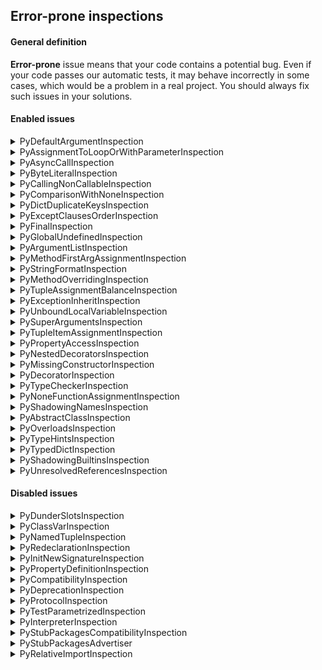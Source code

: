 ## Error-prone inspections

#### General definition

**Error-prone** issue means that your code contains a potential bug. 
Even if your code passes our automatic tests, it may behave incorrectly in some cases, 
which would be a problem in a real project. You should always fix such issues in your solutions.

#### Enabled issues

<details>
  <summary>PyDefaultArgumentInspection</summary>

Reports a problem when a mutable value as a list or dictionary is detected in a default value for an argument.

Default argument values are evaluated only once at function definition time, which means that modifying
the default value of the argument will affect all subsequent calls of that function.

Example:
```python
def f(args=[]):
    pass
```

Default description: `Default argument value is mutable`
Adapted description: `Default argument value is mutable, replace with None or any immutable type`
</details>

<details>
  <summary>PyAssignmentToLoopOrWithParameterInspection</summary>

Checks for cases when you rewrite loop variable with inner loop. It finds all `with` and `for` statements,
takes variables declared by them and ensures none of parent `with` or `for` declares variable with the same name.

Example:
```python
for i in range(5):
    for i in range(20, 25):
        print("Inner", i)
    print("Outer", i)
```

Default description: `Variable ''{0}'' is already declared in ''for'' loop or ''with'' statement above`
</details>

<details>
  <summary>PyAsyncCallInspection</summary>
**TODO: why this inspection does not work?**

Reports coroutines that were called without using the `await` syntax.

Example:
```python
async def bar():
    pass


async def foo():
    bar()
```

Default description: `Missing await syntax in coroutine calls`
</details>

<details>
  <summary>PyByteLiteralInspection</summary>

Reports characters in byte literals that are outside ASCII range.

Example:
```python
s = b'№5'
```

Default description: `Byte literal contains characters > 255`
</details>

<details>
  <summary>PyCallingNonCallableInspection</summary>

Reports a problem when you are trying to call objects that are not callable, like, for example, properties.

Example:
```python
class Record:
    @property
    def as_json(self): json = Record().as_json()
```

Default descriptions:
- For objects: `'{0}'' object is not callable`
- For other cases: `''{0}'' is not callable`
- For expressions: `Expression is not callable`

Adapted descriptions:
- For objects: `'{0}'' object is not callable, you cannot use ()`
- For other cases: `''{0}'' is not callable, you cannot use ()`
- For expressions: `Expression is not callable, you cannot use ()`
</details>

<details>
  <summary>PyComparisonWithNoneInspection</summary>

Reports comparisons with `None`. That type of comparisons should always be done with is or is not,
never the equality operators.

Example:
```python
a = 2
if a == None:
    print("Success")
```

Default description: `Comparison with None performed with equality operators`
Adapted description: `Comparison with None performed with equality operators: replace '==' to 'is' or '!=' to 'is not'`
</details>

<details>
  <summary>PyDictDuplicateKeysInspection</summary>

Reports using the same value as the dictionary key twice.

Example:
```python
dic = {"a": [1, 2], "a": [3, 4]}
```
Note, the inspection indicates both cases and appears twice

Default description: `Dictionary contains duplicate keys ''{0}''`

</details>

<details>
  <summary>PyExceptClausesOrderInspection</summary>

Report cases when except clauses are not in the proper order,
from the more specific to the more generic, or one exception class is caught twice.

1. Example:
```python
def foo():
    pass


try:
    foo()
except Exception:
    pass
except Exception:
    pass
```

Default description: `Exception class ''{0}'' has already been caught`

2. Example:
```python
def foo():
    pass


try:
    foo()
except ValueError:
    pass
except UnicodeError:
    pass
```

Default description: `''{0}'', superclass of the exception class ''{1}'', has already been caught`
</details>

<details>
  <summary>PyFinalInspection</summary>

Reports invalid usages of final classes, methods and variables.

**ERROR-PRONE**
1. Example:
```python
from typing import final


@final
class A:
    pass


class B(A):
    pass
```

Default description: `{0} {1,choice,1#is|2#are} marked as ''@final'' and should not be subclassed`

**ERROR-PRONE**, DISABLE
2. Example:
```python
from typing import overload
from typing_extensions import final

class B:
    @overload
    def foo(self, a: int) -> int: ...

    @final
    @overload
    def foo(self, a: str) -> str: ...
```

Default description: `'@final' should be placed on the implementation` (only for stubs)

See - https://peps.python.org/pep-0591/

**ERROR-PRONE**
3. Example:
```python
from typing import final


class Dummy:
    @final
    def display(self):
        print("display from dummy")


class Demo(Dummy):
    def display(self):
        print("display from demo")
```

Default description: `''{0}'' is marked as ''@final'' and should not be overridden`

**BEST PRACTICE**, DISABLE
4. Example:
```python
from typing import overload, final


class Base:
    @overload
    def method(self, arg: int) -> int:
        pass

    @overload
    @final
    def method(self, x=None):
        pass
```

Default description: `'@final' should be placed on the implementation`

**ERROR-PRONE**
5. Example:
```python
from abc import ABCMeta, abstractmethod
from typing import final


class MyABC(metaclass=ABCMeta):
    @property
    @abstractmethod
    @final
    def my_abstract_property(self):
        ...
```

Default description: `'Final' could not be mixed with abstract decorators`

**ERROR-PRONE**
6. Example:
```python
from abc import ABCMeta, abstractmethod
from typing import final


@final
class MyABC(metaclass=ABCMeta):
    @property
    @abstractmethod
    def my_abstract_property(self):
        ...
```

Default description: `'Final' class could not contain abstract methods`

Note, the inspection indicates both cases and appears twice: `MyABC` and `my_abstract_property`

**BEST PRACTICE**
7. Example:
```python
from typing import final


@final
class MyABC:
    @final
    def foo(self):
        ...
```

Default description: `No need to mark method in 'Final' class as '@final'`

**ERROR-PRONE**
8. Example:
```python
from typing import final


@final
def foo():
    ...
```

Default description: `Non-method function could not be marked as '@final'`

**ERROR-PRONE**
9. Example:
```python
from typing import List, Final


def fun(x: Final[List[int]]) -> None:
    ...
```

Default description: `'Final' could not be used in annotations for function parameters`

**ERROR-PRONE**
10. Example:
```python
from typing import List, Final


def fun() -> Final[List[int]]:
    ...
```

Default description: `'Final' could not be used in annotation for a function return value`

**ERROR-PRONE**
11. Example:
```python
from typing_extensions import Final


class A:
    a: Final
```

Default description: `If assigned value is omitted, there should be an explicit type argument to 'Final'`

**ERROR-PRONE**
12. Example:
```python
from typing import Final


def fun():
    a: Final
```

Default description: `'Final' name should be initialized with a value`

**ERROR-PRONE**
13. Example:
```python
from typing import Final


class A:
    a: Final[int] = 1

    def __init__(self, a):
        self.a: Final[int] = a
```

Default description: `Already declared name could not be redefined as 'Final'`

**ERROR-PRONE**
14. Example:
```python
from typing import Final


class A:
    a: Final[int]

    def __init__(self):
        self.a: Final[str] = ""
```

Default description: `Either instance attribute or class attribute could be type hinted as 'Final'`

Note, the inspection indicates both cases and appears twice

**ERROR-PRONE**
15. Example:
```python
from typing import Final


class Mode:
    def __init__(self, title):
        self.a: Final[bool] = True


class Mode2(Mode):
    def __init__(self, title):
        super().__init__(title)
        self.a: Final[int] = 5
```

Default description: `''{0}'' is ''Final'' and could not be overridden`

**ERROR-PRONE**
16. Example:
```python
from typing import Final


class A:
    def foo(self):
        self.a: Final[int] = 5
```

Default description: `'Final' attribute should be declared in class body or '__init__'`

**ERROR-PRONE**
17. Example:
```python
from typing import Final


class Dummy:
    x: Final[int] = 1


class Demo(Dummy):
    x: str = ""

```

Default description: `''{0}'' is ''Final'' and could not be reassigned`

**ERROR-PRONE**
18. Example:
```python
from typing import Final, List


class A:
    a: List[Final] = 5
```

Default description: `'Final' could only be used as the outermost type`

**ERROR-PRONE**
19. Example:
```python
from typing import Final, List


class A:
    def foo(self):
        for i in range(0, 10):
            a: Final[int] = 5

```

Default description: `'Final' could not be used inside a loop`
</details>

<details>
  <summary>PyGlobalUndefinedInspection</summary>

Reports problems when a variable defined through the `global` statement is not defined in the module scope.

Example:
```python
def foo():
    global bar
    print(bar)
    foo()
```

Default description: `Global variable ''{0}'' is undefined at the module level`
</details>

<details>
  <summary>PyArgumentListInspection</summary>

Reports discrepancies between declared parameters and actual arguments,
as well as incorrect arguments, for example, duplicate named arguments, and incorrect argument order.

1. Example:
```python
class Foo:
    def __call__(self, p1: int, *, p2: str = "%"):
        return p2 * p1


bar = Foo()
bar(5, "#")
```

Default description: `Unexpected argument`, `Unexpected argument(s)`
Adapted description: `Unexpected argument: check the number of arguments and their types`, `Unexpected argument(s): check the number of arguments and their types`

2. Example:
```python
class Foo:
    def __call__(self, p1: int, *, p2: str = "%"):
        return p2 * p1


bar = Foo()
bar.__call__()
```

Default description: `Parameter ''{0}'' unfilled`, `Parameter(s) unfilled`
Adapted description: `Parameter ''{0}'' unfilled: specify a default value or fill a value`, `Parameter(s) unfilled: specify a default value or fill a value`

3. Example:
```python
from typing import overload


@overload
def foo(value: None) -> None:
    pass

@overload
def foo(value: int) -> str:
    pass

@overload
def foo(value: str) -> str:
    pass


def foo(value):
    return None


foo()
```

Default description: `Possible callees`

4. Example:
```python
def baddeco(): 
    pass

@baddeco
```

Default description: `Function ''{0}'' lacks a positional argument`

5. Example:
```python
def foo(d: dict):
    pass

foo(5)
```

Default description: `Expected a dictionary, got {0}`, '`Expected an iterable, got {0}`'
</details>

<details>
  <summary>PyMethodFirstArgAssignmentInspection</summary>

Reports cases when the first parameter, such as `self` or `cls`,
is reassigned in a method. Because in most cases, there are no objectives in such reassignment,
class Account: def calc(self, balance): if balance == 0: self = balance return selfthe IDE indicates an error.

Example:
```python
class Account:
    def calc(self, balance):
        if balance == 0:
            self = balance
        return self
```

Default description: `Method''s parameter ''{0}'' reassigned`
</details>

<details>
  <summary>PyStringFormatInspection</summary>

Reports errors in string formatting operations.

1. Example:
```python
"%s %s" % {'a': 1, 'b': 2}
```

Default description: `Format does not require a mapping`

2. Example:
```python
"Hello {a}".format()
```

Default description: `Key ''{0}'' has no corresponding argument`

3. Example:
```python
print('%d %s cost $%.2f' % ('incorrect type', 'bananas', 1.74))
```

Default description: `Unexpected type {0}`

4. Example:
```python
print('%(name1s' % {'name1': 'a'})
```

Default description: `Too few mapping keys`

5. Example:
```python
val = "The percentage is 92.27"
print("%s%" % val)
```

Default description: `Format specifier character missing`

6. Example:
```python
print("%(name)f(name)" % 23.2)
```

Default description: `Format requires a mapping`

7. Example:
```python
val = "The percentage is 92.27"
print("s%%" % val)
```

Default description: `Too many arguments for format string`

8. Example:
```python
val = "The percentage is 92.27"
print("%s%% %s%%" % val)
```

Default description: `Too few arguments for format string`

9. Example:
```python
print("{:,s}".format(1))
```

Default description: `The format options in chunk "{0}" are incompatible`

10. Example:
```python
print('{:+q}; {:+f}'.format(3.14, -3.14))
```

Default description: `Unsupported format character ''{0}''`

11. Example:
```python
print('{1} {}'.format(6, 7))
```

Default description: `Cannot switch from manual field specification to automatic field numbering`

12. Example:
```python
print('{} {1}'.format(6, 7))
```

Default description: `Cannot switch from automatic field numbering to manual field specification`

13. Example:
```python
print('Hello %b!' % b'World')
```

Default description: `Unsupported format character 'b'`

14. Example:
```python
print('work%(name)*d' % (12, 32))
```

Default description: `Cannot use '*' in formats when using a mapping`
</details>

<details>
  <summary>PyMethodOverridingInspection</summary>

Reports inconsistencies in overriding method signatures.

Example:
```python
class Book:
    def add_title(self):
        pass

        
class Novel(Book):
    def add_title(self, text):
        pass
```

Default description: `Signature of method ''{0}'' does not match signature of the base method in class ''{1}''`
</details>

<details>
  <summary>PyTupleAssignmentBalanceInspection</summary>

Reports cases when the number of expressions on the right-hand side and targets on
the left-hand side are not the same.

1. Example:
```python
*a, b = 1, 2
a, *b, c, *d = 1, 2, 3, 4, 5, 6
```

Default description: `Only one starred expression allowed in assignment`

2. Example:
```python
a, b = None
```

Default description: `Need more values to unpack`

3. Example:
```python
a, b = None, None, None
```

Default description: `Too many values to unpack`
</details>

<details>
  <summary>PyExceptionInheritInspection</summary>

Reports cases when a custom exception class is raised but does not inherit from the
builtin `Exception` class.

Example:
```python
class A:
    pass


def me_exception():
    raise A()
```

Default description: `Exception doesn't inherit from base 'Exception' class`
</details>

<details>
  <summary>PyUnboundLocalVariableInspection</summary>

Reports local variables referenced before assignment.

1. Example:
```python
def foo():
  var = "local"

  def bar():
    nonlocal var
    print(var)
    del var
    print(var)
```

Default description: `Local variable ''{0}'' might be referenced before assignment`

2. Example:
```python
def f1():
    nonlocal x
```

Default description: `Nonlocal variable ''{0}'' must be bound in an outer function scope`

3. Example:
```python
def foo() -> bool:
    pass


if foo(): 
    b = 1
print(b)
```

Default description: `Name ''{0}'' can be undefined`

4. Default description: `Function ''{0}'' is too large to analyse`

It appears if a `DFALimitExceededException` exception was thrown
</details>

<details>
  <summary>PySuperArgumentsInspection</summary>

Reports cases when any call to `super(A, B)` does not meet the following requirements:

- `B` is an instance of `A`
- `B` a subclass of `A`


Example:
```python
class Figure:
    def color(self):
        pass


class Rectangle(Figure):
    def color(self):
        pass


class Square(Figure):
    def color(self):
        return super(Rectangle, self).color()
```

Default description: `'{0}'' is not an instance or a subclass of ''{1}''`
</details>

<details>
  <summary>PyTupleItemAssignmentInspection</summary>

Reports assignments to a tuple item.

Example:
```python
t = ('red', 'blue', 'green', 'white')
t[3] = 'black'
```

Default description: `Tuples don't support item assignment`
</details>

<details>
  <summary>PyPropertyAccessInspection</summary>

Reports cases when properties are accessed inappropriately:

- Read-only properties are set
- Write-only properties are read
- Non-deletable properties are deleted

1. Example:
```python
class A(object):
    def s(self, v):
        self._v = v

    def g(self):
        return self._v

    def d(self):
        pass

    readonly = property(g)


a = A()
a.readonly += 1
```

Default description: `Property ''{0}'' cannot be set`

2. Example:
```python
class A(object):
    def s(self, v):
        self._v = v

    def g(self):
        return self._v

    def d(self):
        pass

    writeonly = property(None, s)


a = A()
a.writeonly += 1
```

Default description: `Property ''{0}'' cannot be read`

3. Example:
```python
class A(object):
    def s(self, v):
        self._v = v

    def g(self):
        return self._v

    def d(self):
        pass

    readonly = property(g)


a = A()
del a.readonly
```

Default description: `Property ''{0}'' cannot be deleted`
</details>

<details>
  <summary>PyNestedDecoratorsInspection</summary>

Reports problems with nesting decorators.
The inspection highlights the cases when `classmethod` or `staticmethod` is applied
before another decorator.

Example:
```python
def innocent(f):
    return f

class A:
    @innocent
    @classmethod
    def f2(cls):
        pass
```

Default description: `This decorator will not receive a callable it may expect; the built-in decorator returns a special object`
</details>

<details>
  <summary>PyMissingConstructorInspection</summary>

Reports cases when a call to the `super` constructor in a class is missed.

Example:
```python
class Fruit:
    def __init__(self):
        pass

        
class Pear(Fruit):
    def __init__(self):
        pass
```

Default description: `Call to __init__ of super class is missed`
</details>

<details>
  <summary>PyDecoratorInspection</summary>

Reports usages of `@classmethod` or `@staticmethod` decorators in methods outside a class.

Example:
```python
class C:
  @classmethod
  def foo(self):
    pass

@classmethod
def foo(self):
  print("Constructor C was called")
```

Default description: `Decorator {0} on a method outside the class`
</details>

<details>
  <summary>PyTypeCheckerInspection</summary>

Reports type errors in function call expressions, targets, and return values. In a dynamically typed language,
this is possible in a limited number of cases.

1. Example:
```python
from typing import TypedDict, List


class Point(TypedDict):
    x: int
    y: int


def a(x: List[int]) -> Point:
    return [x]
```

Default description: `Expected type ''{0}'', got ''{1}'' instead`

2. Example:
```python
from typing import TypedDict


class Point(TypedDict):
    x: int
    y: int


def d() -> Point:
    return {'x': 42, 'y': 42, 'k': 42}
```

Default description: `Extra key ''{0}'' for TypedDict ''{1}''`

3. Example:
```python
from typing import TypedDict


class Point(TypedDict):
    x: int
    y: int


def b(x: int) -> Point:
    return {'x': 42}
```

Default description: `TypedDict ''{0}'' has missing {1,choice,1#key|2#keys}: {2}`

4. Example:
```python
from typing import TypedDict


class Point(TypedDict):
    x: int
    y: int


def h(x) -> Point:
    x = 42
```

Default description: `Expected to return ''{0}'', got no return`

5. Example:
```python
class A:
    def __init__(self) -> int:
        pass
```

Default description: `__init__ should return None`

6. Example:
```python
class B1(type):
    meta_attr = "meta_attr"


class A1(metaclass=B1):
    pass


def print_unknown(a):
    print(a.unknown)


print_unknown(A1)
```

Default description: `Type ''{0}'' doesn't have expected {1,choice,1#attribute|2#attributes} {2}`

7. Default description: `Only a concrete class can be used where ''{0}'' (matched generic type ''{1}'') protocol is expected`

8. Example:
```python
from typing import Protocol, Type


class Proto(Protocol):
    def proto(self, i: int) -> None:
        pass


def foo(cls: Type[Proto]) -> None:
    pass


foo(Proto)
```

Default description: `Only a concrete class can be used where ''{0}'' protocol is expected`

9. Example:
```python
class User1(object):
    def __init__(self, x):
        """
        :type x: T
        :rtype: User1 of T
        """
        self.x = x

    def put(self, value):
        """
        :type value: T
        """
        self.x = value


c = User1(10)
c.put('foo')
```

Default description: `Expected type ''{0}'' (matched generic type ''{1}''), got ''{2}'' instead`

10. Example:
```python
import os.path


# not os.PathLike
class B:
    pass


b = B()

os.fspath(b)
```

Default descriptions: `Unexpected type(s):`, `Possible type(s):`

11. Example:
```python

```

**TODO: add examples**

Default descriptions: `Unexpected argument (from ParamSpec ''{0}'')`, `Parameter ''{0}'' unfilled (from ParamSpec ''{1}'')`
</details>

<details>
  <summary>PyNoneFunctionAssignmentInspection</summary>

Reports cases when an assignment is done on a function that does not return anything.

This inspection is similar to pylint inspection [E1111](https://docs.pylint.org/#id6).

Example:
```python
def just_print():
    print("Hello!")


action = just_print()
```

Default description: `Function ''{0}'' doesn''t return anything`
</details>

<details>
  <summary>PyShadowingNamesInspection</summary>

Reports shadowing names defined in outer scopes.

Example:
```python
def outer(p):
    def inner(p):
        pass
```

Default description: `Shadows name {0} from outer scope`
</details>

<details>
  <summary>PyAbstractClassInspection</summary>

Reports cases when not all abstract properties or methods are defined in a subclass.

Example:
```python
from abc import abstractmethod, ABC

class Figure(ABC):
    @abstractmethod
    def do_figure(self):
        pass

class Triangle(Figure):
    def do_triangle(self):
        pass
```

Default description: `Class {0} must implement all abstract methods`
</details>

<details>
  <summary>PyOverloadsInspection</summary>

Reports cases when overloads in regular Python files are placed after the implementation
or when their signatures are not compatible with the implementation.

1. Example:
```python
from typing import overload


class A:
    @overload
    def foo(self, value: None) -> None:
        pass

    @overload
    def foo(self, value: int) -> str:
        pass

    def foo(self, value):
        return None

    @overload
    def foo(self, value: str) -> str:
        pass
```

Default descriptions: `A series of @overload-decorated methods should always be followed by an implementation that is not @overload-ed`,
`A series of @overload-decorated functions should always be followed by an implementation that is not @overload-ed`

2. Example:
```python
from typing import overload


class A:
    @overload
    def foo(self) -> None:
        pass

    @overload
    def foo(self, value: str) -> str:
        pass

    def foo(self, value):
        return None
```

Default descriptions: `Signature of this @overload-decorated method is not compatible with the implementation`,
`Signature of this @overload-decorated function is not compatible with the implementation`

</details>

<details>
  <summary>PyTypeHintsInspection</summary>

Reports invalid usages of type hints.

1. Example:
```python
def func(xs: list[int]):
    pass
```

**TODO: it does not work**

Default description: `Builtin ''{0}'' cannot be parameterized directly`

2. Example:
```python
from typing import Self, Generic, TypeVar

T = TypeVar("T")


class A(Generic[T]):
    def foo(self):
        x: Self[int]
```

Default description: `'Self' cannot be parameterized`

3. Example:
```python
class A:
    def method(self, i: int):
        v1: self.B
        v2 = None
        print(self.B)

    class B:
        pass
```

Default description: `Invalid type 'self'`

4. Example:
```python
from typing import Literal

a: Literal = 1
```

Default description: `'Literal' must have at least one parameter`

5. Example:
```python
from typing import Annotated

a: Annotated[1]
```

Default description: `'Annotated' must be called with at least two arguments`

6. Example:
```python
a : int = None  # type: int
```

Default description: `Types specified both in a type comment and annotation`

7. Example:
```python
from typing import List, TypeVar

T0 = TypeVar('T0')
a: List[T0]
b: List[TypeVar('T1')]
```

Default description: `A 'TypeVar()' expression must always directly be assigned to a variable`

8. Example:
```python
from typing import TypeVar

T0 = TypeVar('T0')
print(T0)
T0 = TypeVar('T0')
```

Default description: `Type variables must not be redefined`

9. Example:
```python
from typing import TypeVar

name = 'T0'
T0 = TypeVar(name)
```

Default description: `'TypeVar()' expects a string literal as first argument`

10. Example:
```python
from typing import ParamSpec

name = 'T0'
T0 = ParamSpec(name)
```

Default description: `'ParamSpec()' expects a string literal as first argument`

11. Example:
```python
from typing import TypeVar

T0 = TypeVar('T0')
T1 = TypeVar('T2')
```

Default description: `The argument to 'TypeVar()' must be a string equal to the variable name to which it is assigned`

12. Example:
```python
from typing import ParamSpec

T0 = ParamSpec('T1')
```

Default description: `The argument to 'ParamSpec()' must be a string equal to the variable name to which it is assigned`

13. Example:
```python
from typing import TypeVar

T1 = TypeVar('T1', contravariant=True, covariant=True)
```

Default description: `Bivariant type variables are not supported`

14. Example:
```python
from typing import TypeVar

T2 = TypeVar('T2', int, str, bound=str)
```

Default description: `Constraints cannot be combined with bound=…`

15. Example:
```python
from typing import TypeVar

T1 = TypeVar('T1', int)
```

Default description: `A single constraint is not allowed`

16. Example:
```python
from typing import TypeVar, List

T1 = TypeVar('T1', int, str)

T2 = TypeVar('T2', int, List[T1])
```

Default description: `Constraints cannot be parametrized by type variables`

17. Example:
```python
from typing import TypeVar

T = TypeVar("T")


class A:
    pass


assert isinstance(A(), T)
```

Default description: `Type variables cannot be used with instance and class checks`

18. Example:
```python
from typing import Union

class A:
 pass

assert isinstance(A(), Union)
```

Default description: `'{0}'' cannot be used with instance and class checks`, `Parameterized generics cannot be used with instance and class checks`

19. Example:
```python
from typing import Union


def a(b: Union(int, str)):
    pass
```

Default description: `Generics should be specified through square brackets`

20. Example:
```python
from typing import Generic


class A(Generic):
    pass
```

Default description: `Cannot inherit from plain 'Generic'`

21. Example:
```python
from typing import Generic, TypeVar

T = TypeVar('T')
S = TypeVar('S')


class C(Generic[T], Generic[S]):
    pass
```

Default description: `Cannot inherit from 'Generic[...]' multiple times`

22. Example:
```python
from typing import Generic, TypeVar, Iterable

T = TypeVar('T')
S = TypeVar('S')


class C(Generic[T], Iterable[S]):
    pass
```

Default description: `Some type variables ({0}) are not listed in ''Generic[{1}]''`

23. Example:
```python
from typing_extensions import Literal

a: Literal[1 + 2]
```

Default description: `'Literal' may be parameterized with literal ints, byte and unicode strings, bools, Enum values, None, other literal types, or type aliases to other literal types`

24. Example:
```python
from typing import Generic


class A1(Generic[0]):
    pass
```

Default description: `Parameters to 'Generic[...]' must all be type variables`

25. Example:
```python
from typing import Generic, TypeVar

T = TypeVar('T')


class C(Generic[T, T]):
    pass
```

Default description: `Parameters to 'Generic[...]' must all be unique`

26. Example:
```python
from typing import Callable

d: Callable[...]
```

Default description: `'Callable' must be used as 'Callable[[arg, ...], result]'`

27. Example:
```python
from typing import Callable

e: Callable[int, str]
```

**We can see this inspection inside IDE, byt by some reason we can not see it through API**

Default description: `'Callable' first parameter must be a parameter expression`

28. Example:
```python
from typing import Callable

foo1: Callable[[int], [int]] = None
```

Default description: `Parameters to generic types must be types`

29. Example:
```python
def undefined() -> int:
    pass

a1 = undefined()  # type: int

b2, (c2, d2) = undefined()  # type: int, (int)
```

**We can see this inspection inside IDE, byt by some reason we can not see it through API**

Default description: `Type comment cannot be matched with unpacked variables`

30. Example:
```python
class Bar:
    def egg12(self, a, b):
         # type: (Bar) -> None
        pass
```

Default description: `Type signature has too few arguments`

31. Example:
```python
class Bar:
    def spam1(self):
        # type: (Bar, int) -> None
        pass
```

Default description: `Type signature has too many arguments`

32. Example:
```python
class Bar:
    def spam2(self):
        # type: (int) -> None
        pass
```

Default description: `The type of self ''{0}'' is not a supertype of its class ''{1}''`

33. Example:
```python
class A:
    def method(self, b):
        b.a: int = 1
```

Default description: `Non-self attribute could not be type hinted`

33. Example:
```python
from typing import TypeAlias

Alias: TypeAlias[int]
```

Default description: `'TypeAlias' must be used as standalone type hint`

34. Example:
```python
from typing import TypeAlias

Alias: TypeAlias
```

Default description: `Type alias must be immediately initialized`

35. Example:
```python
from typing import TypeAlias

def func():
   Alias: TypeAlias = str
```

Default description: `Type alias must be top-level declaration`

36. Example:
```python
from typing import TypeAlias

Alias = TypeAlias[int]
```

Default description: `'TypeAlias' cannot be parameterized`

37. Example:
```python
from __future__ import annotations
from typing import Self


class SomeClass:
    @staticmethod
    def foo(bar: Self) -> Self:
        return bar
```

Default description: `Cannot use 'Self' in staticmethod`

38. Example:
```python
from typing import Self


def foo() -> Self:
    pass
```

Default description: `Cannot use 'Self' outside class`

39. Example:
```python
from __future__ import annotations
from typing import Self


class SomeClass:
    def foo(self: SomeClass, bar: Self) -> Self:
        return self
```

Default description: `Cannot use 'Self' if 'self' parameter is not 'Self' annotated`

40. Example:
```python
from __future__ import annotations
from typing import Self


class SomeClass:
    @classmethod
    def foo(cls: SomeClass, bar: Self) -> Self:
        return self
```

Default description: `Cannot use 'Self' if 'cls' parameter is not 'Self' annotated`
</details>

<details>
  <summary>PyTypedDictInspection</summary>

Reports invalid definition and usage of TypedDict.

1. Example:
```python
from typing import TypedDict


class Movie(TypedDict):
   name: str
   year: int


year = 'year'
year2 = year
m = Movie(name='Alien', year=1979)
years_since_epoch = m[year2] - 1970
year = 42
print(m[year])
```

Default description: `TypedDict key must be a string literal; expected one of ({0})`

2. Example:
```python
from typing import TypedDict


class X(TypedDict):
    x: int


x = X()
x.get('y', 67)
```

Default descriptions: `TypedDict "{0}" has no key ''{1}''`, `TypedDict "{0}" has no keys ({1})`

3. Example:
```python
from typing import TypedDict

Movie2 = TypedDict('Movie', {'name': str, 'year': int}, total=False)
```

Default description: `First argument has to match the variable name`

4. Example:
```python
from typing import TypedDict, NamedTuple


class Bastard:
    pass


class X(TypedDict):
    x: int


class XYZ(X, Bastard):
    z: bool
```

Default description: `TypedDict cannot inherit from a non-TypedDict base class`

5. Example:
```python
from typing import TypedDict

class Movie(TypedDict, metaclass=Meta):
   name: str
```

Default description: `Specifying a metaclass is not allowed in TypedDict`

6. Example:
```python
from typing import TypedDict


class X(TypedDict):
    y: int


class Y(TypedDict):
    y: str


class XYZ(X, Y):
    y: bool
```

Default descriptions: `Cannot overwrite TypedDict field ''{0}'' while merging`, `Cannot overwrite TypedDict field`

7. Example:
```python
from typing import TypedDict


class Movie(TypedDict):
    name: str

    def my_method(self):
        pass


class Horror:
    def __init__(self):
        ...
```

Default description: `Invalid statement in TypedDict definition; expected 'field_name: field_type'`

8. Example:
```python
from typing import TypedDict


class Movie(TypedDict):
    name: str
    year: int = 42
```

Default description: `Right-hand side values are not supported in TypedDict`

9. Example:
```python
from typing import TypedDict


class Movie(TypedDict):
    name: str
    year: int


class HorrorMovie(Movie, total=False):
    based_on_book: bool


year = 'year'
year2 = year
m = HorrorMovie(name='Alien', year=1979)
del (m['based_on_book'], m['name'])
```

Default description: `Key ''{0}'' of TypedDict ''{1}'' cannot be deleted`

10. Example:
```python
from typing import TypedDict


class Movie(TypedDict):
    name: str
    year: int


class Horror(Movie, total=False):
    based_on_book: bool


m = Horror(name='Alien', year=1979)
m.clear()
```

Default description: `This operation might break TypedDict consistency`

11. Example:
```python
from typing import TypedDict


class X(TypedDict):
    x: int


x = X()
x.get(42, 67)
```

Default description: `Key should be string`

12. Example:
```python
from typing import TypedDict, Any, Optional


class Movie(TypedDict):
    name: Optional[int]
    smth: type
    smthElse: Any
    year: 2
```

Default description: `Value must be a type`

13. Example:
```python
from typing import TypedDict


class X(TypedDict, total=1):
    x: int
```

Default description: `Value of 'total' must be True or False`

14. Example:
```python
from typing import TypedDict, Optional


class Movie(TypedDict):
    name: str
    year: Optional[int]


class Horror(Movie, total=False):
    based_on_book: bool


m = Horror(name='Alien', year=1979)
d = {'name': 'Garden State', 'year': 2004}
m.update(d)
m.update({'name': 'Garden State', 'year': '2004', 'based_on': 'book'})
```

Default description: `TypedDict "{0}" cannot have key ''{1}''`

15. Example:
```python

```

**TODO: add example**

Default description: `Cannot add a non-string key to TypedDict "{0}"`

16. Example:
```python
from typing_extensions import Required

x: Required[int]
```

Default description: `''{0}'' can be used only in a TypedDict definition`

17. Example:
```python
from typing_extensions import TypedDict, Required, NotRequired


class A(TypedDict):
    x: Required[NotRequired[int]]
    y: Required[int]
    z: NotRequired[int]
```

Default description: `Key cannot be required and not required at the same time`

18. Example:
```python
from typing_extensions import TypedDict, Annotated, Required, NotRequired

Alternative = TypedDict("Alternative", {'x': Annotated[Required[int], "constraint"],
                                        'y': NotRequired[Required[int], "constraint"]})
```

Default description: `''{0}'' must have exactly one type argument`
</details>

<details>
  <summary>PyShadowingBuiltinsInspection</summary>

Reports shadowing built-in names, such as `len` or `list`.

1. Example:
```python
def len(a, b, c):
    d = a + b + c
    return d
```

Default description: `Shadows built-in name ''{0}''`
</details>

<details>
  <summary>PyUnresolvedReferencesInspection</summary>

Reports references in your code that cannot be resolved.

1. Example:
```python
def print_string():
    print(s.abc())
```

Default description: `Unresolved reference ''{0}''`

2. Example:
```python
def f(x):
    try:
        from foo import StringIO
    except Exception:
        pass
    return x
```

Default descriptions: `Module ''{0}'' not found`, `No module named ''{0}''`

3. Example:
```python
from io import BytesIO

fd = BytesIO(b'foo')
fd.foo()
```

Default description: `Unresolved attribute reference ''{0}'' for class ''{1}''`

4. Example:
```python
class MyClass(object):
    def method(self):
        pass

    @staticmethod
    def static_method():
        pass


MyClass.method.__defaults__
```

Default description: `Cannot find reference ''{0}'' in ''{1}''`

5. Example:
```python
def assign1():
    class B(object):
        __slots__ = ['foo']

    b = B()
    b.bar = 1
```

Default description: `'{0}'' object has no attribute ''{1}''`

6. Example:

Default description: `Import resolves to its containing file`

7. Example:
```python
class Foo(object):
    def __getitem__(self, item):
        return item

a = Foo[0]
```

Default description: `Class ''{0}'' does not define ''{1}'', so the ''{2}'' operator cannot be used on its instances`

8. Example:
```python

```

**TODO: add example**

Default description: `Function ''{0}'' does not have a parameter ''{1}''`
</details>

#### Disabled issues

<details>
  <summary>PyDunderSlotsInspection</summary>

Reports invalid usages of a class with __slots__ definitions.

1. Example:
```python
class C(object):
    __slots__ = ('x',)
    x = 0
```

Default description: `'{0}'' in __slots__ conflicts with a class variable`

2. Example:
```python
class Foo:
    __slots__ = ['foo', 'bar']

    
foo = Foo()
foo.baz = 'spam'
```

Default description: `''{0}'' object attribute ''{1}'' is read-only`
</details>

<details>
  <summary>PyClassVarInspection</summary>

1. Example:
```python
from typing import ClassVar


class Cat:
    color: ClassVar[str] = "white"
    weight: int

    def __init__(self, weight: int):
        self.weight = weight
        Cat.color = "black"
        my_cat = Cat(5)
        my_cat.color = "gray"
```

Default description: `Cannot assign to class variable ''{0}'' via instance`

2. Example:
```python
from typing import ClassVar

color: ClassVar[str] = "white"
```

Default description: `'ClassVar' can only be used for assignments in class body`

3. Example:
```python
from typing import ClassVar


def foo():
    color: ClassVar[str] = "white"
```

Default description: `ClassVar' cannot be used in annotations for local variables`

4. Example:
```python
from typing import ClassVar


class A:
    color: ClassVar[str] = "white"


class B(A):
    color: int = 5
```

Default description: `Cannot override class variable ''{0}'' (previously declared on base class ''{1}'') with instance variable`

5. Example:
```python
from typing import ClassVar


class A:
    color: int = 5


class B(A):
    color: ClassVar[str] = "white"
```

Default description: `Cannot override instance variable ''{0}'' (previously declared on base class ''{1}'') with class variable`

6. Example:
```python
from typing import ClassVar


def foo(color: ClassVar[str]):
    pass
```

Default description: `'ClassVar' cannot be used in annotations for function parameters`

7. Example:
```python
from typing import ClassVar


def foo() -> ClassVar[str]:
    pass
```

Default description: `'ClassVar' cannot be used in annotation for a function return value`

8. Example:
```python
from typing import ClassVar, TypeVar, List

T = TypeVar("T")


class A:
    color: ClassVar[List[T]] = []
```

Default description: `'ClassVar' parameter cannot include type variables`
</details>

<details>
  <summary>PyNamedTupleInspection</summary>

Reports invalid definition of a `typing.NamedTuple`.

Example:
```python
import typing

class FullName(typing.NamedTuple):
    first: str
    last: str = ""
    middle: str
```

Default description: `Fields with a default value must come after any fields without a default.`
</details>

<details>
  <summary>PyRedeclarationInspection</summary>

Reports unconditional redeclarations of names without being used in between.

Example:
```python
def x():
    pass

x = 2
```

Default description: `Redeclared ''{0}'' defined above without usage`
</details>

<details>
  <summary>PyInitNewSignatureInspection</summary>

Reports incompatible signatures of the `__new__` and `__init__` methods.

Example:
```python
class MyClass(object):
    def __new__(cls, arg1):
        return super().__new__(cls)

    def __init__(self):
        pass
```

Default descriptions: `Signature is not compatible to __init__`, `Signature is not compatible to __new__`
</details>

<details>
  <summary>PyPropertyDefinitionInspection</summary>

Reports problems with the arguments of `property()` and functions annotated with `@property`.

1. Example:
```python

```

**TODO: add example**

Default description: `The doc parameter should be a string`

2. Example:
```python

```

**TODO: add example**

Default description: `Strange argument; a callable is expected`

3. Example:
```python
import abc


class A(object):
  def __init__(self):
    self._x = 1
      
  @property
  def boo(self):
    return self._x

  @boo.setter
  def boo1(self, x):
    self._x = x
```

Default description: `Names of function and decorator don't match; property accessor is not created`

4. Example:
```python
import abc


class A:
    @property
    def normal_property(self):
        pass
```

Default description: `Getter should return or yield something`

5. Example:
```python
import abc


class A(object):
  def __init__(self):
    self._x = 1

  @property
  def moo(self):
    pass

  @moo.setter
  def moo(self, x):
    return 1
```

Default description: `Setter should not return a value`

6. Example:
```python
import abc


class A(object):
  def __init__(self):
    self._x = 1

  @property
  def moo(self):
    pass

  @moo.deleter
  def moo(self):
    return self._x
```

Default description: `Deleter should not return a value`

7. Example:
```python
class C:
    @property
    def abc(self):
        pass

    @abc.getter
    def abc(self, v1, v2): # Getter signature should be (self, value)
        pass
```

Default description: `Getter signature should be (self)`

8. Example:
```python
class C:
    @property
    def abc(self):
        pass

    @abc.setter
    def abc(self, v1, v2): # Setter signature should be (self, value)
        pass
```

Default description: `Setter signature should be (self, value)`

9. Example:
```python
class C:
    @property
    def abc(self):
        pass

    @abc.deleter
    def abc(self, v1): # Delete signature should be (self)
        pass
```

Default description: `Deleter signature should be (self)`
</details>

<details>
  <summary>PyCompatibilityInspection</summary>

Reports incompatibility with the specified versions of Python.
Enable this inspection if you need your code to be compatible with a range of Python versions,
for example, if you are building a library.

Probably we need to disable this inspection, because it includes a lot of errors,
but usually students don't use old features
</details>

<details>
  <summary>PyDeprecationInspection</summary>

Reports usages of Python functions, or methods that are marked as deprecated
and raise the `DeprecationWarning` or `PendingDeprecationWarning` warning.

Also, this inspection highlights usages of `abc.abstractstaticmethod`, `abc.abstractproperty`,
and `abc.abstractclassmethod` decorators.

Example:
```python
class Foo:
    @property
    def bar(self):
        import warnings
        warnings.warn("this is deprecated", DeprecationWarning, 2)
        return 5

        
foo = Foo()
print(foo.bar)
```

Default description: `''{0}'' is deprecated since Python 3.3. Use ''{1}'' with ''{2}'' instead`,
`this is deprecated`
</details>

<details>
  <summary>PyProtocolInspection</summary>

Reports invalid definitions and usages of protocols introduced in [PEP-544](https://peps.python.org/pep-0544/).

1. Example:
```python
from typing import Protocol


class MyProto1(Protocol):
    pass


class A:
    pass


class D(A, MyProto1, Protocol):
    pass
```

Default description: `All bases of a protocol must be protocols`

2. Example:
```python
from typing import Protocol

class Closable2(Protocol):
    def close(self):
        pass


class ClosableImpl:
    def close(self):
        pass


assert isinstance(ClosableImpl(), Closable2)
```

Default description: `Only @runtime_checkable protocols can be used with instance and class checks`

3. Example:
```python
from typing import NewType, Protocol


class Id1(Protocol):
    code: int


UserId1 = NewType('UserId1', Id1)
```

Default description: `NewType cannot be used with protocol classes`

4. Example:
```python
from typing import Protocol


class MyProtocol(Protocol):
    attr: int

    def func(self, p: int) -> str:
        pass


class MyClass1(MyProtocol):
    def __init__(self, attr: int) -> None:
        self.attr = attr

    def func(self, p: str) -> int:
        pass
```

Default description: `Type of ''{0}'' is incompatible with ''{1}''`
</details>

<details>
  <summary>PyTestParametrizedInspection</summary>

Reports functions that are decorated with `@pytest.mark.parametrize` but do not have arguments
to accept parameters of the decorator.

Default description: `Incorrect arguments in @pytest.mark.parametrize`
</details>

<details>
  <summary>PyInterpreterInspection</summary>

Reports problems if there is no Python interpreter configured for the project or if the interpreter is invalid.
Without a properly configured interpreter, you cannot execute your Python scripts and benefit
from some Python code insight features.
</details>

<details>
  <summary>PyStubPackagesCompatibilityInspection</summary>

Reports stub packages that do not support the version of the corresponding runtime package.
</details>

<details>
  <summary>PyStubPackagesAdvertiser</summary>

Reports availability of stub packages.
</details>


<details>
  <summary>PyRelativeImportInspection</summary>

Reports usages of relative imports inside plain directories,
for example, directories neither containing '__init__.py' nor explicitly marked as namespace packages.
</details>
